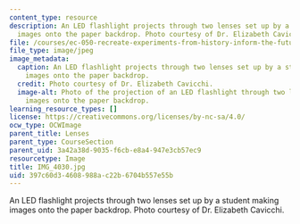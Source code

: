 ```yaml
---
content_type: resource
description: An LED flashlight projects through two lenses set up by a student making
  images onto the paper backdrop. Photo courtesy of Dr. Elizabeth Cavicchi.
file: /courses/ec-050-recreate-experiments-from-history-inform-the-future-from-the-past-galileo-january-iap-2010/397c60d34608988ac22b6704b557e55b_IMG_4030.jpg
file_type: image/jpeg
image_metadata:
  caption: An LED flashlight projects through two lenses set up by a student making
    images onto the paper backdrop.
  credit: Photo courtesy of Dr. Elizabeth Cavicchi.
  image-alt: Photo of the projection of an LED flashlight through two lenses making
    images onto the paper backdrop.
learning_resource_types: []
license: https://creativecommons.org/licenses/by-nc-sa/4.0/
ocw_type: OCWImage
parent_title: Lenses
parent_type: CourseSection
parent_uid: 3a42a38d-9035-f6cb-e8a4-947e3cb57ec9
resourcetype: Image
title: IMG_4030.jpg
uid: 397c60d3-4608-988a-c22b-6704b557e55b
---
```

An LED flashlight projects through two lenses set up by a student making images onto the paper backdrop. Photo courtesy of Dr. Elizabeth Cavicchi.